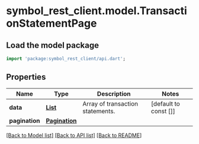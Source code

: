 # symbol_rest_client.model.TransactionStatementPage

## Load the model package
```dart
import 'package:symbol_rest_client/api.dart';
```

## Properties
Name | Type | Description | Notes
------------ | ------------- | ------------- | -------------
**data** | [**List<TransactionStatementInfoDTO>**](TransactionStatementInfoDTO.md) | Array of transaction statements. | [default to const []]
**pagination** | [**Pagination**](Pagination.md) |  | 

[[Back to Model list]](../README.md#documentation-for-models) [[Back to API list]](../README.md#documentation-for-api-endpoints) [[Back to README]](../README.md)


